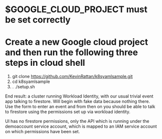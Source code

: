 # $GOOGLE_CLOUD_PROJECT must be set correctly

# Create a new Google cloud project and then run the following three steps in cloud shell

1. git clone https://github.com/KevinRattan/k8syamlsample.git
1. cd k8syamlsample
1.  . ./setup.sh

End result: a cluster running Workload Identity, with our usual trivial event app talking to firestore. Will begin with fake data because nothing there. Use the form to enter an event and from then on you should be able to talk to firestore using the permissions set up via workload identity.

UI has no firestore permissions, only the API which is running under the demoaccount service account, which is mapped to an IAM service account on which permissions have been set.